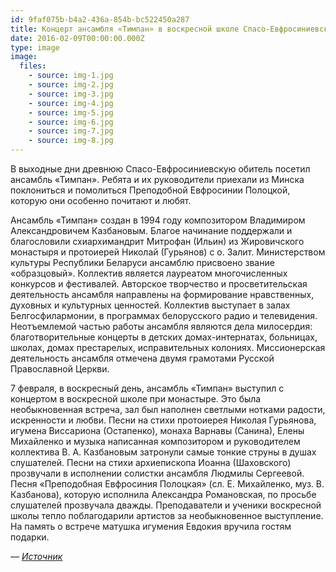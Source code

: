 ```yaml
---
id: 9faf075b-b4a2-436a-854b-bc522450a287
title: Концерт ансамбля «Тимпан» в воскресной школе Спасо-Евфросиниевского монастыря
date: 2016-02-09T00:00:00.000Z
type: image
image:
  files:
    - source: img-1.jpg
    - source: img-2.jpg
    - source: img-3.jpg
    - source: img-4.jpg
    - source: img-5.jpg
    - source: img-6.jpg
    - source: img-7.jpg
    - source: img-8.jpg
---
```


В выходные дни древнюю Спасо-Евфросиниевскую обитель посетил ансамбль «Тимпан». Ребята и их руководители приехали из Минска поклониться и помолиться Преподобной Евфросинии Полоцкой, которую они особенно почитают и любят.

Ансамбль «Тимпан» создан в 1994 году композитором Владимиром Александровичем Казбановым. Благое начинание поддержали и благословили схиархимандрит Митрофан (Ильин) из Жировичского монастыря и протоиерей Николай (Гурьянов) с о. Залит. Министерством культуры Республики Беларуси ансамблю присвоено звание «образцовый». Коллектив является лауреатом многочисленных конкурсов и фестивалей. Авторское творчество и просветительская деятельность ансамбля направлены на формирование нравственных, духовных и культурных ценностей. Коллектив выступает в залах Белгосфилармонии, в программах белорусского радио и телевидения. Неотъемлемой частью работы ансамбля являются дела милосердия: благотворительные концерты в детских домах-интернатах, больницах, школах, домах престарелых, исправительных колониях. Миссионерская деятельность ансамбля отмечена двумя грамотами Русской Православной Церкви.

7 февраля, в воскресный день, ансамбль «Тимпан» выступил с концертом в воскресной школе при монастыре. Это была необыкновенная встреча, зал был наполнен светлыми нотками радости, искренности и любви. Песни на стихи протоиерея Николая Гурьянова, игумена Виссариона (Остапенко), монаха Варнавы (Санина), Елены Михайленко и музыка написанная композитором и руководителем коллектива В. А. Казбановым затронули самые тонкие струны в душах слушателей. Песни на стихи архиепископа Иоанна (Шаховского) прозвучали в исполнении солистки ансамбля Людмилы Сергеевой. Песня «Преподобная Евфросиния Полоцкая» (сл. Е. Михайленко, муз. В. Казбанова), которую исполнила Александра Романовская, по просьбе слушателей прозвучала дважды. Преподаватели и ученики воскресной школы тепло поблагодарили артистов за необыкновенное выступление. На память о встрече матушка игумения Евдокия вручила гостям подарки. 

*— [Источник](http://spas-monastery.by/events/news/8145/)*
